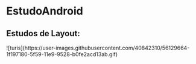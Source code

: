 # EstudoAndroid

## Estudos de Layout: 

<p>![turis](https://user-images.githubusercontent.com/40842310/56129664-1f197180-5f59-11e9-9528-b0fe2acd13ab.gif)</p>

